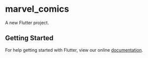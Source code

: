 # marvel_comics

A new Flutter project.

## Getting Started

For help getting started with Flutter, view our online
[documentation](https://flutter.io/).
